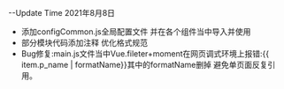 --Update Time 2021年8月8日

-  添加configCommon.js全局配置文件 并在各个组件当中导入并使用
- 部分模块代码添加注释 优化格式规范
- Bug修复:main.js文件当中Vue.fileter+moment在网页调式环境上报错:{{ item.p_name | formatName}}其中的formatName删掉  避免单页面反复引用。